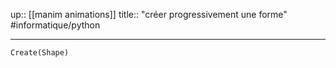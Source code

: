 up:: [[manim animations]] 
title:: "créer progressivement une forme"
#informatique/python 

---

`Create(Shape)`